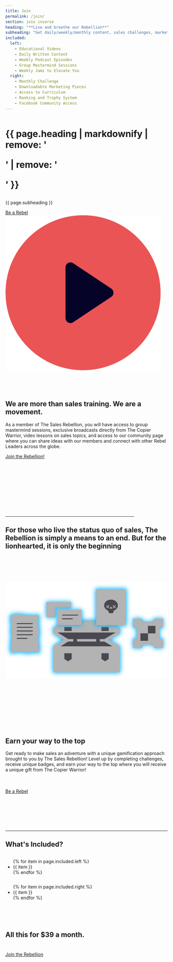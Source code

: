 ```yaml
---
title: Join
permalink: /join/
section: join inverse
heading: "**Live and breathe our Rebellion**"
subheading: "Get daily/weekly/monthly content, sales challenges, marketing tools, access to our courses, and more!"
included:
  left:
    - Educational Videos
    - Daily Written Content
    - Weekly Podcast Episodes
    - Group Mastermind Sessions
    - Weekly Jamz to Elevate You
  right:
    - Monthly Challenge
    - Downloadable Marketing Pieces
    - Access to Curriculum
    - Ranking and Trophy System
    - Facebook Community Access
---
```


<div style="background:url(/img/bg-bolt.png) no-repeat;background-position:calc(50% - 550px) bottom">
  <div class="row" style="margin-bottom:60px">
    <div class="column medium-8 medium-offset-2 text-center">
      <h1 class="text-xlarge" style="margin-bottom:30px">{{ page.heading | markdownify | remove: '<p>' | remove: '</p>' }}</h1>
      <p>{{ page.subheading }}</p>
      <a class="button secondary red ghost" style="margin-bottom:50px" href="mailto:dale@thesalesrebellion.com?subject=I%27m%20Ready%20To%20Join%20The%20Rebellion!">Be a Rebel</a>
      <div class="vimeo">
        <a><img src="/img/icon-red-play.png" /></a>
        <iframe id="video" style="display:none" title="Welcome to The Sales Rebellion Video" src='https://player.vimeo.com/video/320590883?byline=false&title=false&portrait=false&api=1' frameborder='0' webkitAllowFullScreen mozallowfullscreen allowFullScreen></iframe>
      </div>
    </div>
  </div>
</div>
<div style="background:url(/img/bg-triangle.png) no-repeat;background-position:calc(50% + 650px)">
  <div class="row" style="padding-bottom:150px">
    <div class="column medium-8 medium-offset-2">
      <h2 class="text-xlarge">We are more than sales training. <strong>We are a movement.</strong></h2>
      <p>As a member of The Sales Rebellion, you will have access to group mastermind sessions, exclusive broadcasts directly from The Copier Warrior, video lessons on sales topics, and access to our community page where you can share ideas with our members and connect with other Rebel Leaders across the globe.</p>
      <p><a class="special" href="mailto:dale@thesalesrebellion.com?subject=I%27m%20Ready%20To%20Join%20The%20Rebellion!">Join the Rebellion!</a></p>
    </div>
  </div>
</div>
<div style="background:url(/img/bg-circle-yellow.png) no-repeat;background-position:calc(50% - 550px) top">
  <div class="row text-center">
    <div class="column medium-8 medium-offset-2">
      <hr style="max-width:400px" />
      <h2 class="text-xlarge" style="margin-bottom:100px">For those who live the status quo of sales, The Rebellion is simply a means to an end. <strong>But for the lionhearted, it is only the beginning</strong></h2>
    </div>
  </div>
</div>
<div style="background:url(/img/bg-circle-black.png) no-repeat;background-position:calc(50% + 500px)">
  <div class="row text-center" style="margin-bottom:100px">
    <div class="column medium-8 medium-offset-2">
      <img alt="Marketing Box" src="/img/marketing-box.png" style="margin-bottom:50px" />
    </div>
  </div>
</div>
<div style="background:url(/img/bg-rectangle.png) no-repeat;background-position:calc(50% - 500px)">
  <div class="row text-center" style="margin-bottom:100px">
    <div class="column medium-8 medium-offset-2">
      <h2 class="text-xlarge"><strong>Earn your way to the top</strong></h2>
      <p style="margin-bottom:50px">Get ready to make sales an adventure with a unique gamification approach brought to you by The Sales Rebellion! Level up by completing challenges, receive unique badges, and earn your way to the top where you will receive a unique gift from The Copier Warrior!</p>
      <a class="button" href="mailto:dale@thesalesrebellion.com?subject=I%27m%20Ready%20To%20Join%20The%20Rebellion!">Be a Rebel</a>
    </div>
  </div>
</div>
<div class="row">
  <div class="column medium-8 medium-offset-2">
    <hr />
    <h2 class="text-xlarge">What's Included?</h2>
  </div>
</div>
<div style="background:url(/img/bg-bolt.png) no-repeat;background-position:calc(50% + 650px) bottom;padding-bottom:1px">
  <div class="row" style="margin-bottom:50px">
    <div class="column medium-4 medium-offset-2">
      <ul class="check">
        {% for item in page.included.left %}
        <li>{{ item }}</li>
        {% endfor %}
      </ul>
    </div>
    <div class="column medium-4 end">
      <ul class="check">
        {% for item in page.included.right %}
        <li>{{ item }}</li>
        {% endfor %}
      </ul>
    </div>
  </div>
</div>
<div style="background:url(/img/bg-circle-yellow.png) no-repeat;background-position:calc(50% - 550px) top;padding-bottom:30px">
  <div class="row text-center">
    <div class="column medium-8 medium-offset-2">
      <h2 class="text-xlarge" style="margin-bottom:40px">All this for <strong>$39 a month.</strong></h2>
      <a class="button" style="margin-bottom:100px" href="mailto:dale@thesalesrebellion.com?subject=I%27m%20Ready%20To%20Join%20The%20Rebellion!">Join the Rebellion</a>
    </div>
  </div>
</div>
